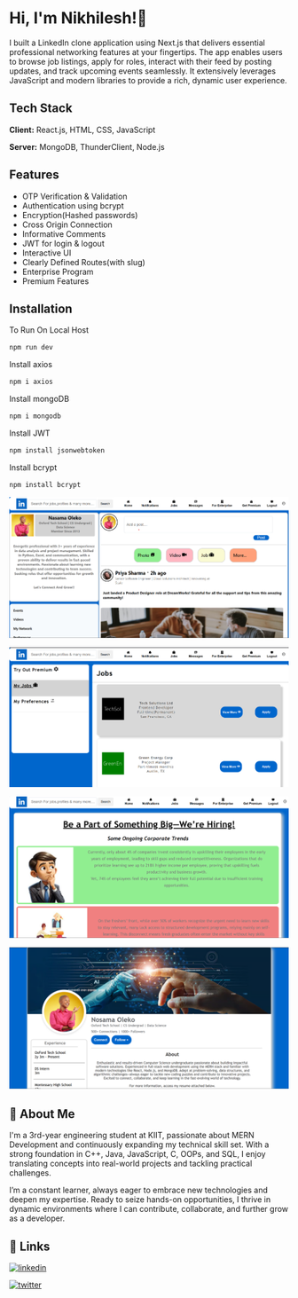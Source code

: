 
# Hi, I'm Nikhilesh!👋

I built a LinkedIn clone application using Next.js that delivers essential professional networking features at your fingertips. The app enables users to browse job listings, apply for roles, interact with their feed by posting updates, and track upcoming events seamlessly. It extensively leverages JavaScript and modern libraries to provide a rich, dynamic user experience.



## Tech Stack

**Client:** React.js, HTML, CSS, JavaScript

**Server:** MongoDB, ThunderClient, Node.js


## Features

- OTP Verification & Validation
- Authentication using bcrypt
- Encryption(Hashed passwords)
- Cross Origin Connection
- Informative Comments
- JWT for login & logout 
- Interactive UI
- Clearly Defined Routes(with slug)
- Enterprise Program
- Premium Features


## Installation

To Run On Local Host

```bash
npm run dev
```

Install axios

```bash
npm i axios
```

Install mongoDB

```bash
npm i mongodb
```

Install JWT

```bash
npm install jsonwebtoken
```

Install bcrypt

```bash
npm install bcrypt
```

 ![Image Alt](https://github.com/Nikhilesh-Nanda/linkedinClone-MERN/blob/adb010ec6ea202dc295b3d57d6e5b879ca474074/Screenshot%202025-10-08%20001226.png)
 
 ![Image Alt](https://github.com/Nikhilesh-Nanda/linkedinClone-MERN/blob/adb010ec6ea202dc295b3d57d6e5b879ca474074/Screenshot%202025-10-08%20001704.png)
 
 ![Image Alt](https://github.com/Nikhilesh-Nanda/linkedinClone-MERN/blob/adb010ec6ea202dc295b3d57d6e5b879ca474074/Screenshot%202025-10-08%20001835.png)
 
 ![Image Alt](https://github.com/Nikhilesh-Nanda/linkedinClone-MERN/blob/adb010ec6ea202dc295b3d57d6e5b879ca474074/Screenshot%202025-10-08%20002014.png)
 
## 🚀 About Me
I'm a 3rd-year engineering student at KIIT, passionate about MERN Development and continuously expanding my technical skill set. With a strong foundation in C++, Java, JavaScript, C, OOPs, and SQL, I enjoy translating concepts into real-world projects and tackling practical challenges.

I’m a constant learner, always eager to embrace new technologies and deepen my expertise. Ready to seize hands-on opportunities, I thrive in dynamic environments where I can contribute, collaborate, and further grow as a developer.
## 🔗 Links
[![linkedin](https://img.shields.io/badge/linkedin-0A66C2?style=for-the-badge&logo=linkedin&logoColor=white)](https://www.linkedin.com/in/nikhileshnanda)

[![twitter](https://img.shields.io/badge/twitter-1DA1F2?style=for-the-badge&logo=twitter&logoColor=white)](https://x.com/NandaNikhilesh?s=09)

